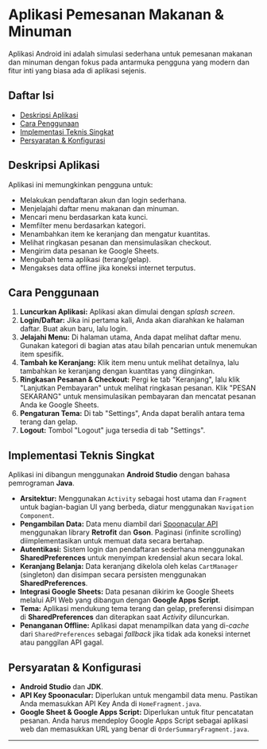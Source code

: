 # Aplikasi Pemesanan Makanan & Minuman

Aplikasi Android ini adalah simulasi sederhana untuk pemesanan makanan dan minuman dengan fokus pada antarmuka pengguna yang modern dan fitur inti yang biasa ada di aplikasi sejenis.

## Daftar Isi
- [Deskripsi Aplikasi](#deskripsi-aplikasi)
- [Cara Penggunaan](#cara-penggunaan)
- [Implementasi Teknis Singkat](#implementasi-teknis-singkat)
- [Persyaratan & Konfigurasi](#persyaratan--konfigurasi)

## Deskripsi Aplikasi
Aplikasi ini memungkinkan pengguna untuk:
- Melakukan pendaftaran akun dan login sederhana.
- Menjelajahi daftar menu makanan dan minuman.
- Mencari menu berdasarkan kata kunci.
- Memfilter menu berdasarkan kategori.
- Menambahkan item ke keranjang dan mengatur kuantitas.
- Melihat ringkasan pesanan dan mensimulasikan checkout.
- Mengirim data pesanan ke Google Sheets.
- Mengubah tema aplikasi (terang/gelap).
- Mengakses data offline jika koneksi internet terputus.

## Cara Penggunaan

1.  **Luncurkan Aplikasi:** Aplikasi akan dimulai dengan *splash screen*.
2.  **Login/Daftar:** Jika ini pertama kali, Anda akan diarahkan ke halaman daftar. Buat akun baru, lalu login.
3.  **Jelajahi Menu:** Di halaman utama, Anda dapat melihat daftar menu. Gunakan kategori di bagian atas atau bilah pencarian untuk menemukan item spesifik.
4.  **Tambah ke Keranjang:** Klik item menu untuk melihat detailnya, lalu tambahkan ke keranjang dengan kuantitas yang diinginkan.
5.  **Ringkasan Pesanan & Checkout:** Pergi ke tab "Keranjang", lalu klik "Lanjutkan Pembayaran" untuk melihat ringkasan pesanan. Klik "PESAN SEKARANG" untuk mensimulasikan pembayaran dan mencatat pesanan Anda ke Google Sheets.
6.  **Pengaturan Tema:** Di tab "Settings", Anda dapat beralih antara tema terang dan gelap.
7.  **Logout:** Tombol "Logout" juga tersedia di tab "Settings".

## Implementasi Teknis Singkat

Aplikasi ini dibangun menggunakan **Android Studio** dengan bahasa pemrograman **Java**.

* **Arsitektur:** Menggunakan `Activity` sebagai host utama dan `Fragment` untuk bagian-bagian UI yang berbeda, diatur menggunakan `Navigation Component`.
* **Pengambilan Data:** Data menu diambil dari [Spoonacular API](https://spoonacular.com/food-api/docs) menggunakan library **Retrofit** dan **Gson**. Paginasi (infinite scrolling) diimplementasikan untuk memuat data secara bertahap.
* **Autentikasi:** Sistem login dan pendaftaran sederhana menggunakan **SharedPreferences** untuk menyimpan kredensial akun secara lokal.
* **Keranjang Belanja:** Data keranjang dikelola oleh kelas `CartManager` (singleton) dan disimpan secara persisten menggunakan **SharedPreferences**.
* **Integrasi Google Sheets:** Data pesanan dikirim ke Google Sheets melalui API Web yang dibangun dengan **Google Apps Script**.
* **Tema:** Aplikasi mendukung tema terang dan gelap, preferensi disimpan di **SharedPreferences** dan diterapkan saat *Activity* diluncurkan.
* **Penanganan Offline:** Aplikasi dapat menampilkan data yang di-*cache* dari `SharedPreferences` sebagai *fallback* jika tidak ada koneksi internet atau panggilan API gagal.

## Persyaratan & Konfigurasi

* **Android Studio** dan **JDK**.
* **API Key Spoonacular:** Diperlukan untuk mengambil data menu. Pastikan Anda memasukkan API Key Anda di `HomeFragment.java`.
* **Google Sheet & Google Apps Script:** Diperlukan untuk fitur pencatatan pesanan. Anda harus mendeploy Google Apps Script sebagai aplikasi web dan memasukkan URL yang benar di `OrderSummaryFragment.java`.

---
